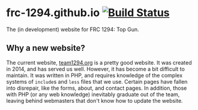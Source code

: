 # frc-1294.github.io [![Build Status](https://travis-ci.com/timtim17/frc-1294.github.io.svg?token=qpicD4KrDiAsuJspXjs4&branch=master)](https://travis-ci.com/timtim17/frc-1294.github.io)
The (in development) website for FRC 1294: Top Gun.

## Why a new website?
The current website, [team1294.org](http://www.team1294.org/) is a pretty good website. It was created in 2014, and has served us well. However, it has become a bit difficult to maintain. It was written in PHP, and requires knowledge of the complex systems of `include`s and `less` files that we use. Certain pages have fallen into disrepair, like the forms, about, and contact pages. In addition, those with PHP (or any web knowledge) inevitably graduate out of the team, leaving behind webmasters that don't know how to update the website.
